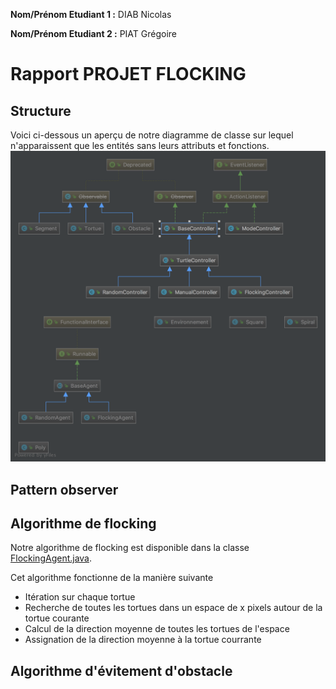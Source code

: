 
**Nom/Prénom Etudiant 1 :** DIAB Nicolas

**Nom/Prénom Etudiant 2 :** PIAT Grégoire

# Rapport PROJET FLOCKING

## Structure
Voici ci-dessous un aperçu de notre diagramme de classe sur lequel n'apparaissent que les entités sans leurs attributs et fonctions.
![diagram](/images/ClassDiagram.png)

## Pattern observer

## Algorithme de flocking
Notre algorithme de flocking est disponible dans la classe [FlockingAgent.java](/src/main/java/tortue/model/agent/FlockingAgent.java).

Cet algorithme fonctionne de la manière suivante
 * Itération sur chaque tortue
 * Recherche de toutes les tortues dans un espace de x pixels autour de la tortue courante
 * Calcul de la direction moyenne de toutes les tortues de l'espace
 * Assignation de la direction moyenne à la tortue courrante

## Algorithme d'évitement d'obstacle
